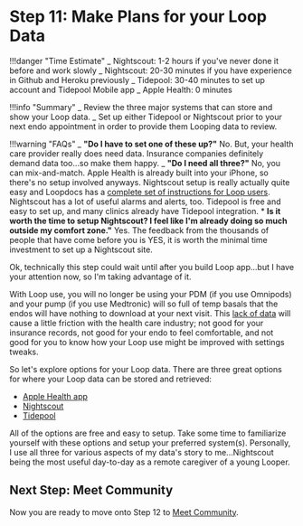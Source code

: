 # Step 11: Make Plans for your Loop Data

!!!danger "Time Estimate" _ Nightscout: 1-2 hours if you've never done it before
and work slowly _ Nightscout: 20-30 minutes if you have experience in Github and
Heroku previously _ Tidepool: 30-40 minutes to set up account and Tidepool
Mobile app _ Apple Health: 0 minutes

!!!info "Summary" _ Review the three major systems that can store and show your
Loop data. _ Set up either Tidepool or Nightscout prior to your next endo
appointment in order to provide them Looping data to review.

!!!warning "FAQs" _ **"Do I have to set one of these up?"** No. But, your health
care provider really does need data. Insurance companies definitely demand data
too...so make them happy. _ **"Do I need all three?"** No, you can
mix-and-match. Apple Health is already built into your iPhone, so there's no
setup involved anyways. Nightscout setup is really actually quite easy and
Loopdocs has a
[complete set of instructions for Loop users](https://loopkit.github.io/loopdocs/nightscout/new_user/).
Nightscout has a lot of useful alarms and alerts, too. Tidepool is free and easy
to set up, and many clinics already have Tidepool integration. \* **Is it worth
the time to setup Nightscout? I feel like I'm already doing so much outside my
comfort zone."** Yes. The feedback from the thousands of people that have come
before you is YES, it is worth the minimal time investment to set up a
Nightscout site.

Ok, technically this step could wait until after you build Loop app...but I have
your attention now, so I'm taking advantage of it.

With Loop use, you will no longer be using your PDM (if you use Omnipods) and
your pump (if you use Medtronic) will so full of temp basals that the endos will
have nothing to download at your next visit. This
[lack of data](https://kdisimone.github.io/looptips/data/overview/) will cause a
little friction with the health care industry; not good for your insurance
records, not good for your endo to feel comfortable, and not good for you to
know how your Loop use might be improved with settings tweaks.

So let's explore options for your Loop data. There are three great options for
where your Loop data can be stored and retrieved:

- [Apple Health app](https://kdisimone.github.io/looptips/data/health/)
- [Nightscout](https://kdisimone.github.io/looptips/data/nightscout/)
- [Tidepool](https://kdisimone.github.io/looptips/data/tidepool/)

All of the options are free and easy to setup. Take some time to familiarize
yourself with these options and setup your preferred system(s). Personally, I
use all three for various aspects of my data's story to me...Nightscout being
the most useful day-to-day as a remote caregiver of a young Looper.

## Next Step: Meet Community

Now you are ready to move onto Step 12 to
[Meet Community](https://loopkit.github.io/loopdocs/build/step12/).
